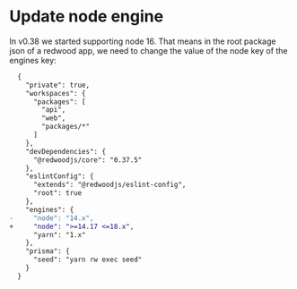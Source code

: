 # Update node engine

In v0.38 we started supporting node 16. That means in the root package json of a redwood app, we need to change the value of the node key of the engines key:

```diff
  {
    "private": true,
    "workspaces": {
      "packages": [
        "api",
        "web",
        "packages/*"
      ]
    },
    "devDependencies": {
      "@redwoodjs/core": "0.37.5"
    },
    "eslintConfig": {
      "extends": "@redwoodjs/eslint-config",
      "root": true
    },
    "engines": {
-     "node": "14.x",
+     "node": ">=14.17 <=18.x",
      "yarn": "1.x"
    },
    "prisma": {
      "seed": "yarn rw exec seed"
    }
  }
```
